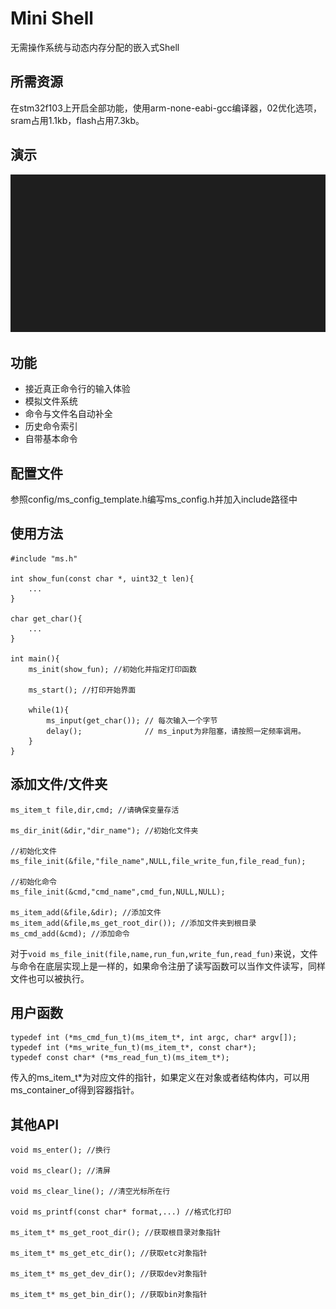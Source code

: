 # Mini Shell

无需操作系统与动态内存分配的嵌入式Shell

## 所需资源

在stm32f103上开启全部功能，使用arm-none-eabi-gcc编译器，02优化选项，sram占用1.1kb，flash占用7.3kb。

## 演示

![image](./doc/shell.gif)

## 功能

* 接近真正命令行的输入体验
* 模拟文件系统
* 命令与文件名自动补全
* 历史命令索引
* 自带基本命令

## 配置文件

参照config/ms_config_template.h编写ms_config.h并加入include路径中

## 使用方法

    #include "ms.h"

    int show_fun(const char *, uint32_t len){
        ...
    }

    char get_char(){
        ...
    }

    int main(){
        ms_init(show_fun); //初始化并指定打印函数

        ms_start(); //打印开始界面

        while(1){
            ms_input(get_char()); // 每次输入一个字节
            delay();              // ms_input为非阻塞，请按照一定频率调用。
        }
    }

## 添加文件/文件夹

    ms_item_t file,dir,cmd; //请确保变量存活

    ms_dir_init(&dir,"dir_name"); //初始化文件夹

    //初始化文件
    ms_file_init(&file,"file_name",NULL,file_write_fun,file_read_fun);

    //初始化命令
    ms_file_init(&cmd,"cmd_name",cmd_fun,NULL,NULL);

    ms_item_add(&file,&dir); //添加文件
    ms_item_add(&file,ms_get_root_dir()); //添加文件夹到根目录
    ms_cmd_add(&cmd); //添加命令

对于`void ms_file_init(file,name,run_fun,write_fun,read_fun)`来说，文件与命令在底层实现上是一样的，如果命令注册了读写函数可以当作文件读写，同样文件也可以被执行。

## 用户函数

    typedef int (*ms_cmd_fun_t)(ms_item_t*, int argc, char* argv[]);
    typedef int (*ms_write_fun_t)(ms_item_t*, const char*);
    typedef const char* (*ms_read_fun_t)(ms_item_t*);

传入的ms_item_t*为对应文件的指针，如果定义在对象或者结构体内，可以用ms_container_of得到容器指针。

## 其他API

    void ms_enter(); //换行

    void ms_clear(); //清屏

    void ms_clear_line(); //清空光标所在行

    void ms_printf(const char* format,...) //格式化打印

    ms_item_t* ms_get_root_dir(); //获取根目录对象指针

    ms_item_t* ms_get_etc_dir(); //获取etc对象指针

    ms_item_t* ms_get_dev_dir(); //获取dev对象指针

    ms_item_t* ms_get_bin_dir(); //获取bin对象指针
